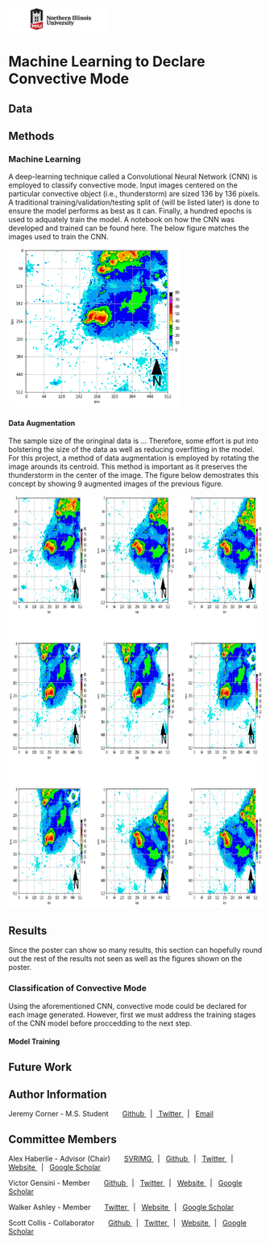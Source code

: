 <p>
    <img src="https://raw.githubusercontent.com/jcorner1/NIU_Masters/main/Masters_Thesis/NIU_Emblem.png" width="200" height="50" />
</p>

# Machine Learning to Declare Convective Mode

## Data


## Methods


### Machine Learning
A deep-learning technique called a Convolutional Neural Network (CNN) is employed to classify convective mode. Input images centered on the particular convective object (i.e., thunderstorm) are sized 136 by 136 pixels. A traditional training/validation/testing split of (will be listed later) is done to ensure the model performs as best as it can. Finally, a hundred epochs is used to adquately train the model.  A notebook on how the CNN was developed and trained can be found here. The below figure matches the images used to train the CNN. 

<p>
    <img src="https://github.com/jcorner1/Unidata_Workshop2023/blob/main/Plots/Single_img.png?raw=true" width="343" height="315" />
</p>

#### Data Augmentation
The sample size of the oringinal data is ... Therefore, some effort is put into bolstering the size of the data as well as reducing overfitting in the model. For this project, a method of data augmentation is employed by rotating the image arounds its centroid. This method is important as it preserves the thunderstorm in the center of the image. The figure below demostrates this concept by showing 9 augmented images of the previous figure. 

<p>
    <img src="https://github.com/jcorner1/Unidata_Workshop2023/blob/main/Plots/data_aug_img.png?raw=true" width="856" height="817" />
</p>

## Results
Since the poster can show so many results, this section can hopefully round out the rest of the results not seen as well as the figures shown on the poster. 

### Classification of Convective Mode
Using the aforementioned CNN, convective mode could be declared for each image generated. However, first we must address the training stages of the CNN model before proccedding to the next step.

#### Model Training

## Future Work


## Author Information
Jeremy Corner - M.S. Student &nbsp; &nbsp; &nbsp;  <a href="https://github.com/jcorner1">  Github </a> &nbsp; | &nbsp;<a href="https://twitter.com/JcornerWx">  Twitter </a> &nbsp; | &nbsp; <a href="mailto:jcorner1@niu.edu">  Email </a>


## Committee Members

Alex Haberlie - Advisor (Chair)  &nbsp; &nbsp; &nbsp;  <a href="http://www.svrimg.org">  SVRIMG </a> &nbsp; | &nbsp; <a href="https://github.com/ahaberlie">  Github </a> &nbsp; | &nbsp; <a href="https://twitter.com/alexhabe">  Twitter </a> &nbsp; | &nbsp; <a href="https://ahaberlie.github.io/">  Website </a> &nbsp; | &nbsp; <a href="https://scholar.google.com/citations?user=HvnxYVAAAAAJ">  Google Scholar </a> 

Victor Gensini - Member &nbsp; &nbsp; &nbsp;  <a href="https://github.com/vgensini">  Github </a> &nbsp; | &nbsp; <a href="https://twitter.com/gensiniwx?lang=en">  Twitter </a> &nbsp; | &nbsp; <a href="https://atlas.niu.edu/">  Website </a> &nbsp; | &nbsp; <a href="https://scholar.google.com/citations?user=qyLBZwkAAAAJ&hl">  Google Scholar </a>

Walker Ashley -  Member &nbsp; &nbsp; &nbsp; <a href="https://twitter.com/WalkerSAshley">  Twitter </a> &nbsp; | &nbsp; <a href="https://chubasco.niu.edu/"> Website </a> &nbsp; |  &nbsp; <a href="https://scholar.google.com/citations?user=SwhAm7IAAAAJ&hl">  Google Scholar </a>

Scott Collis - Collaborator &nbsp; &nbsp; &nbsp; <a href="https://github.com/scollis">  Github </a> &nbsp; | &nbsp; <a href="https://twitter.com/Cyclogenesis_au">  Twitter </a> &nbsp; | &nbsp; <a href="https://opensky.press/"> Website </a> &nbsp; |  &nbsp; <a href="https://scholar.google.com/citations?hl=en&user=eMCDQDIAAAAJ">  Google Scholar </a>
